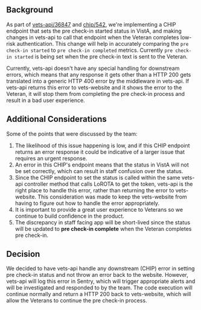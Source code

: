 
## Background

As part of [vets-api/36847](https://github.com/department-of-veterans-affairs/va.gov-team/issues/36847) and [chip/542](https://github.com/department-of-veterans-affairs/chip/issues/542), we're implementing a CHIP endpoint that sets the pre check-in started status in VistA, and making changes in vets-api to call that endpoint when the Veteran completes low-risk authentication. This change will help in accurately comparing the `pre check-in started` to `pre check-in completed` metrics. Currently `pre check-in started` is being set when the pre check-in text is sent to the Veteran.

Currently, vets-api doesn't have any special handling for downstream errors, which means that any response it gets other than a HTTP 200 gets translated into a generic HTTP 400 error by the middleware in vets-api. If vets-api returns this error to vets-website and it shows the error to the Veteran, it will stop them from completing the pre check-in process and result in a bad user experience.

## Additional Considerations

Some of the points that were discussed by the team:
1. The likelihood of this issue happening is low, and if this CHIP endpoint returns an error response it could be indicative of a larger issue that requires an urgent response.
2. An error in this CHIP's endpoint means that the status in VistA will not be set correctly, which can result in staff confusion over the status.
3. Since the CHIP endpoint to set the status is called within the same vets-api controller method that calls LoROTA to get the token, vets-api is the right place to handle this error, rather than returning the error to vets-website. This consideration was made to keep the vets-website from having to figure out how to handle the error appropriately.
4. It is important to provide a great user experience to Veterans so we continue to build confidence in the product.
5. The discrepancy in staff facing app will be short-lived since the status will be updated to **pre check-in complete** when the Veteran completes pre check-in.

## Decision

We decided to have vets-api handle any downstream (CHIP) error in setting pre check-in status and not throw an error back to the website. However, vets-api will log this error in Sentry, which will trigger appropriate alerts and will be investigated and responded to by the team. The code execution will continue normally and return a HTTP 200 back to vets-website, which will allow the Veterans to continue the pre check-in process.